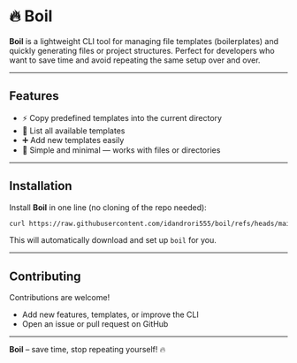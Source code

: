 # 🔥 Boil

**Boil** is a lightweight CLI tool for managing file templates (boilerplates) and quickly generating files or project structures. Perfect for developers who want to save time and avoid repeating the same setup over and over.

---

## Features

* ⚡ Copy predefined templates into the current directory
* 📂 List all available templates
* ➕ Add new templates easily
* 📝 Simple and minimal — works with files or directories

---

## Installation

Install **Boil** in one line (no cloning of the repo needed):

```bash
curl https://raw.githubusercontent.com/idandrori555/boil/refs/heads/main/install | bash
```

This will automatically download and set up `boil` for you.

---

## Contributing

Contributions are welcome!

* Add new features, templates, or improve the CLI
* Open an issue or pull request on GitHub

---

**Boil** – save time, stop repeating yourself! 🔥

